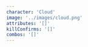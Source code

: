 ```yaml
---
character: 'Cloud'
image: '../images/cloud.png'
attributes: '[]'
killConfirms: '[]'
combos: '[]'
---
```

